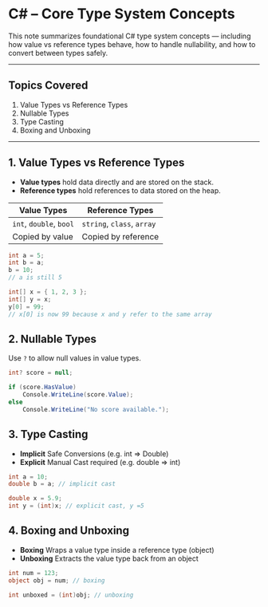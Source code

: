 # C# – Core Type System Concepts

This note summarizes foundational C# type system concepts — including how value vs reference types behave, how to handle nullability, and how to convert between types safely.

---

## Topics Covered

1. Value Types vs Reference Types  
2. Nullable Types  
3. Type Casting  
4. Boxing and Unboxing

---

## 1. Value Types vs Reference Types

- **Value types** hold data directly and are stored on the stack.
- **Reference types** hold references to data stored on the heap.

| Value Types                  | Reference Types            |
|-----------------------------|----------------------------|
| `int`, `double`, `bool`     | `string`, `class`, `array` |
| Copied by value             | Copied by reference        |

```csharp
int a = 5;
int b = a;
b = 10;
// a is still 5

int[] x = { 1, 2, 3 };
int[] y = x;
y[0] = 99;
// x[0] is now 99 because x and y refer to the same array
```

## 2. Nullable Types

Use `?` to allow null values in value types.

```csharp
int? score = null;

if (score.HasValue)
    Console.WriteLine(score.Value);
else
    Console.WriteLine("No score available.");
```

## 3. Type Casting

- **Implicit** Safe Conversions (e.g. int => Double)
- **Explicit** Manual Cast required (e.g. double => int)

```csharp
int a = 10;
double b = a; // implicit cast

double x = 5.9;
int y = (int)x; // explicit cast, y =5
```

## 4. Boxing and Unboxing

- **Boxing** Wraps a value type inside a reference type (object)
- **Unboxing** Extracts the value type back from an object

```csharp
int num = 123;
object obj = num; // boxing

int unboxed = (int)obj; // unboxing